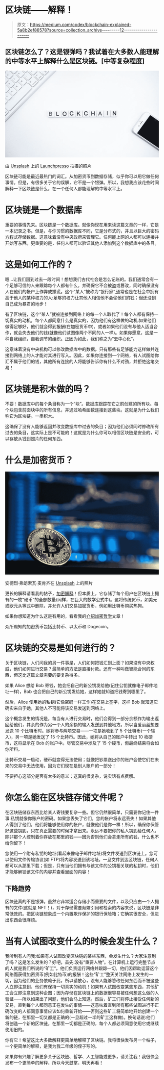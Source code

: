 # 区块链——解释！

> 原文：<https://medium.com/codex/blockchain-explained-5a8b2ef88578?source=collection_archive---------12----------------------->

## 区块链怎么了？这是银弹吗？我试着在大多数人能理解的中等水平上解释什么是区块链。[中等复杂程度]

![](img/a86881ed1b4238f53dcd490ea24d0876.png)

由 [Unsplash](https://unsplash.com/s/photos/blockchain?utm_source=unsplash&utm_medium=referral&utm_content=creditCopyText) 上的 [Launchpresso](https://unsplash.com/@launchpresso?utm_source=unsplash&utm_medium=referral&utm_content=creditCopyText) 拍摄的照片

区块链可能是最近最热门的词汇。从加密货币到数据存储，似乎你可以用它做任何事情。但是，有很多关于它的误解，它不是一个银弹。所以，我想我应该花些时间解释一下区块链是什么，在一个任何人都能理解的中等水平上。

# 区块链是一个数据库

重要的事情先来。区块链是一个数据库。就像你现在用来读这篇文章的一样，它是一本记录之书。但是，与你习惯的数据库不同，它是分布式的，并且以巨大的密码方程式存储数据。这意味着没有中央政府来管理它。任何能上网的人都可以连接并开始写东西。更重要的是，任何人都可以验证其他人添加到这个数据库中的条目。

# 这是如何工作的？

嗯…让我们回到过去一段时间！想想我们古代社会是怎么记账的。我们通常会有一个足够可信的人来跟踪每个人都有什么，并确保它不会被盗或篡改，同时确保没有人在他们的帐户上作弊或撒谎。这个“某人”被称为“银行家”,通常也是在社会中拥有高于他人的某种权力的人:足够的权力让其他人相信他不会偷他们的钱；但还没到自己成为暴君的地步！

有了区块链，这个“某人”就被连接到网络上的每一个人取代了！每个人都有保持一切真实的动机，每个人都同意什么是真实的，因为他们有这样做的动机:如果他们做得足够好，他们就会得到报酬(在加密货币中)，或者如果他们没有与他人适当合作，就会失去他们的钱(就像他们试图像两个不同的人一样)。如果你愿意，这是一种自我组织，自我调节的组织。正因为如此，我们称之为“去中心化”。

这意味着没有中央机构可以修改数据库中的数据。只有那些有足够能力这样做并连接到网络上的人才能对其进行写入。因此，如果你连接到一个网络，有人试图给你汇不属于他们的钱，其他所有连接的人将能够告诉你有什么不对劲，并拒绝这笔交易！

# 区块链是积木做的吗？

不要！数据库中的每个条目称为一个“块”。数据库跟踪在它之前创建的所有块。每个块包含前面块中的所有信息，并通过哈希函数连接到这些块。这就是为什么我们称它为区块链。一串积木。

这确保了没有人能够返回并改变数据库中过去的条目；因为他们必须同时修改所有过去的条目，这实际上是不可能的！这就是为什么你可以相信区块链是安全的，可以存放从钱到照片的任何东西。

# 什么是加密货币？

![](img/e635741b8d10b76876a562f668e7d0be.png)

安德烈·弗朗索瓦·麦肯齐在 [Unsplash](https://unsplash.com/s/photos/bitcoin?utm_source=unsplash&utm_medium=referral&utm_content=creditCopyText) 上的照片

更长的解释请看我的帖子，[加密解释](/@AdaGIdell/crypto-explained-9c3c9b5c1742?source=user_profile---------5----------------------------)！但本质上，它存储了每个用户在区块链上拥有的一枚“硬币”的全部数量(同样，在巨大的数学公式中)。这将传统货币，如美元或欧元从等式中删除，并允许人们交易加密货币，例如用比特币购买热狗。

如果你想知道为什么这是有用的，看看我的[介绍加密哲学](/codex/intro-to-crypto-philosophy-93b5b5525a1f?source=user_profile---------2----------------------------)文章！

众所周知的加密货币包括比特币、以太币和 Dogecoin。

# 区块链的交易是如何进行的？

关于区块链，人们问我的另一件事是，人们如何把钱汇到上面？如果没有中央权威，他们如何进行交易？最简单的方法是直接付款。还有一种叫做智能合同的东西，但这比这篇文章需要的要复杂得多。

如果 Alice 想给 Bob 寄钱，她会把自己的新公钥发给他(记住公钥就像电子邮件地址一样)，Bob 也会把自己的新公钥发给她，这样她就知道把钱寄到哪里了。

然后，Alice 使用她的私钥(它像密码一样工作)在交易上签字，这样 Bob 就知道它确实来自于她，其他人不可能将该交易发送到网络上。

这个概念发生的情况是，每当有人进行交易时，他们会得到一部分余额作为输出返回给他们，其余的作为另一个人的余额的输入发送到其他地方。所以当爱丽丝想要发送 10 个比特币时。她将参与两项交易——一项是她收到了 5 个比特币(一个输入)，另一项是她发送了 15 个比特币。因此，她将从自己的账户中转出 10 枚硬币，这将显示在 Bob 的账户中。尽管交易中涉及了 15 个硬币，但最终结果将会如你所料。

比特币交易一启动，硬币就变得无法使用；就像把钞票送出你的账户会使它们在未来的交易中无法使用，因为它们现在是别人账户的一部分！

不要担心这部分是否有太多的意义；这真的很复杂，说实话有点费解。

# 你怎么能在区块链存储文件呢？

在区块链储存东西比给某人寄钱要复杂一些。但它仍然很简单，只需要你记住一件事:私钥就像你账户的密码。如果您丢失了它们，您的帐户将永远丢失！如果其他人得到了他们，他们将能够使用你的帐户，就像他们是你一样！所以，确保你保管好这些钥匙，只在真正需要的时候才拿出来。永远不要把你的私人钥匙给任何人，除非那个人控制着你存放在那里的钱——因为否则他们会拿走所有的钱，什么也不给你留下！

您使用一个附有私钥的地址(看起来像电子邮件地址)将文件发送到区块链上。您可以使用文件传输协议(如 FTP)将内容发送到该地址。一旦文件到达区块链，任何人都可以从那里下载；但是，只有当他们拥有与该文件的公钥相关联的私钥时，他们才能够解锁该文件的内容并查看里面的内容！

## 下降趋势

区块链真的不是银弹。虽然它非常适合存储小而重要的文件，以及只应由一个人拥有的文件(这就是 NFT！)，对于存储需要频繁引用和检索的内容来说，区块链是非常低效的。把区块链想象成一个内置欺诈保护的银行保险箱；它确实很安全，但进出东西会很麻烦。

# 当有人试图改变什么的时候会发生什么？

我听到有人问我:如果有人试图改变区块链的某些东西，会发生什么？大家注意到了吗？这是怎么发生的？好吧，首先:没有“重要人物”。在计算机上运行完整节点的人就是我们所说的“矿工”。他们负责运行网络并跟踪一切。他们因帮助运营这个网络而获得加密货币(例如比特币)的报酬！这些“矿工”整天关注网络上发生的一切，因为他们的业务依赖于此，所以请放心，没有人能够篡改任何东西而不被这些人立即注意到，他们有保持一切真实的动机！如果有人试图改变某些东西，其他矿工会立即注意到这种企图；因为存储在区块链上的数据很容易被任何想这么做的人验证——所以如果出了问题，他们会马上知道。然后，矿工们将停止接受任何新的交易，直到每个人都同意正在发生的事情——这意味着直到所有那些试图进行不正确改变的人都同意事情应该如何重新开始——否则这些矿工将简单地开始创建一个新的链，在那里一切又都是正确的(一旦超过一半的矿工这样做)。换句话说:他们将创造一个新的区块链，在那里一切都是正确的，每个人都必须同意使用它或继续使用旧的。

你有它！希望这比大多数解释更简单地解释了区块链。我将很快发布另一个帖子，一个更简单的解释，是我为我二年级的侄子写的。

如果你有兴趣了解更多关于区块链、哲学、人工智能或更多，请关注我！我很快会发布一个更简单的解释，所以今天鼓掌，明天再看！